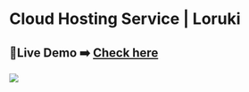 # Cloud Hosting Service | Loruki

## 👀Live Demo ➡️ [Check here](https://lorukeeh.netlify.app/)

![](https://telegra.ph/file/f15e9e59169182103f750.jpg)
